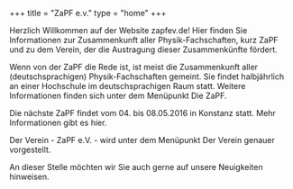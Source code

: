 +++
title = "ZaPF e.v."
type  = "home"
+++

Herzlich Willkommen auf der Website zapfev.de! Hier finden Sie Informationen zur Zusammenkunft aller Physik-Fachschaften, kurz ZaPF und zu dem Verein, der die Austragung dieser Zusammenkünfte fördert.

Wenn von der ZaPF die Rede ist, ist meist die Zusammenkunft aller (deutschsprachigen) Physik-Fachschaften gemeint. Sie findet halbjährlich an einer Hochschule im deutschsprachigen Raum statt. Weitere Informationen finden sich unter dem Menüpunkt Die ZaPF.

Die nächste ZaPF findet vom 04. bis 08.05.2016 in Konstanz statt. Mehr Informationen gibt es hier.

Der Verein - ZaPF e.V. - wird unter dem Menüpunkt Der Verein genauer vorgestellt.

An dieser Stelle möchten wir Sie auch gerne auf unsere Neuigkeiten hinweisen.
